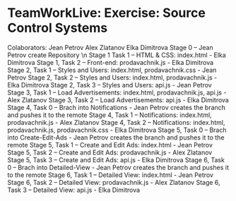 # TeamWorkLive: Exercise: Source Control Systems

Colaborators: Jean Petrov
              Alex Zlatanov
              Elka Dimitrova
Stage 0 – Jean Petrov create Repository \n
Stage 1 Task 1 – HTML & CSS: index.html - Elka Dimitrova
Stage 1, Task 2 – Front-end: prodavachnik.js - Elka Dimitrova
Stage 2, Task 1 – Styles and Users: index.html, prodavachnik.css - Jean Petrov
Stage 2, Task 2 – Styles and Users: index.html, prodavachnik.js - Elka Dimitrova
Stage 2, Task 3 – Styles and Users: api.js - Jean Petrov
Stage 3, Task 1 – Load Advertisements: index.html, prodavachnik.js, api.js - Alex Zlatanov
Stage 3, Task 2 – Load Advertisements: api.js - Elka Dimitrova
Stage 4, Task 0 – Brach into Notifications - Jean Petrov creates the branch and pushes it to the remote
Stage 4, Task 1 – Notifications: index.html, prodavachnik.js - Alex Zlatanov
Stage 4, Task 2 – Notifications: index.html, prodavachnik.js, prodavachnik.css - Elka Dimitrova
Stage 5, Task 0 – Brach into Create-Edit-Ads - Jean Petrov creates the branch and pushes it to the remote
Stage 5, Task 1 – Create and Edit Ads: index.html - Jean Petrov
Stage 5, Task 2 – Create and Edit Ads: prodavachnik.js - Alex Zlatanov
Stage 5, Task 3 – Create and Edit Ads: api.js - Elka Dimitrova
Stage 6, Task 0 – Brach into Detailed-View - Jean Petrov creates the branch and pushes it to the remote
Stage 6, Task 1 – Detailed View: index.html - Jean Petrov
Stage 6, Task 2 – Detailed View: prodavachnik.js - Alex Zlatanov
Stage 6, Task 3 – Detailed View: api.js - Elka Dimitrova
